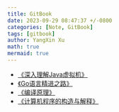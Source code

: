 ```yaml
---
title: GitBook
date: 2023-09-29 08:47:37 +/-0800
categories: [Note, GitBook]
tags: [gitbook]
author: YangXin Xu
math: true
mermaid: true
---
```


- [《深入理解Java虚拟机》](https://poker-svg.github.io/Understanding-the-JVM)
- [《Go语言精进之路》](https://poker-svg.github.io/Go-Progarmming-From-Beginners-to-Masters)
- [《编译原理》](https://poker-svg.github.io/Compilers)
- [《计算机程序的构造与解释》](https://poker-svg.github.io/Structure-and-Interpretation-of-Computer-Programs)
